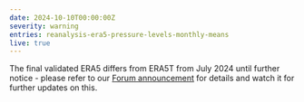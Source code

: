 ```yaml
---
date: 2024-10-10T00:00:00Z
severity: warning
entries: reanalysis-era5-pressure-levels-monthly-means
live: true
---
```

The final validated ERA5 differs from ERA5T from July 2024 until further notice - please refer to our
[Forum announcement](https://forum.ecmwf.int/t/final-validated-era5-product-to-differ-from-era5t-in-july-2024/6685)
for details and watch it for further updates on this.   

